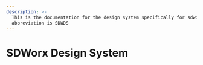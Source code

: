 ```yaml
---
description: >-
  This is the documentation for the design system specifically for sdworx.  The
  abbreviation is SDWDS
---
```


# SDWorx Design System

